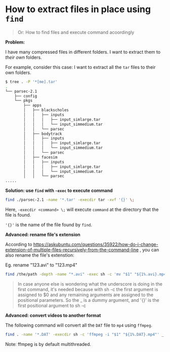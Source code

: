 # How to extract files in place using `find`

> Or: How to find files and execute command acoordingly

**Problem:**

I have many compressed files in different folders.  I want to extract them to *their own* folders.

For example, consider this case:  I want to extract all the `tar` files to their own folders.

```bash
$ tree . -P '*[me].tar'
.
└── parsec-2.1
    ├── config
    └── pkgs
        ├── apps
        │   ├── blackscholes
        │   │   ├── inputs
        │   │   │   ├── input_simlarge.tar
        │   │   │   └── input_simmedium.tar
        │   │   └── parsec
        │   ├── bodytrack
        │   │   ├── inputs
        │   │   │   ├── input_simlarge.tar
        │   │   │   └── input_simmedium.tar
        │   │   └── parsec
        │   ├── facesim
        │   │   ├── inputs
        │   │   │   ├── input_simlarge.tar
        │   │   │   └── input_simmedium.tar
        │   │   └── parsec
.....
```

**Solution: use `find` with `-exec`  to execute command**

```bash
find ./parsec-2.1 -name '*.tar' -execdir tar -xvf '{}' \;
```

Here, `-execdir <command> \;` will execute `command` at the directory that the file is found.

`'{}'` is the name of the file found by `find`.

 **Advanced: rename file's extension**

According to https://askubuntu.com/questions/35922/how-do-i-change-extension-of-multiple-files-recursively-from-the-command-line , you can also rename the file's extenstion:

Eg. rename "123.avi" to "123.mp4"

```bash
find /the/path -depth -name "*.avi" -exec sh -c 'mv "$1" "${1%.avi}.mp4"' _ {} \;
```

> In case anyone else is wondering what the underscore is doing in the first command, it's needed because with sh -c the first argument is assigned to $0 and any remaining arguments are assigned to the positional parameters. So the _ is a dummy argument, and '{}' is the first positional argument to sh -c

**Advanced: convert videos to another format**

The following command will convert all the `DAT` file to `mp4` using `ffmpeg`.

```bash
find . -name '*.DAT' -execdir sh -c 'ffmpeg -i "$1" "${1%.DAT}.mp4"' _ {} \;
```

Note: ffmpeg is by default multithreaded.
